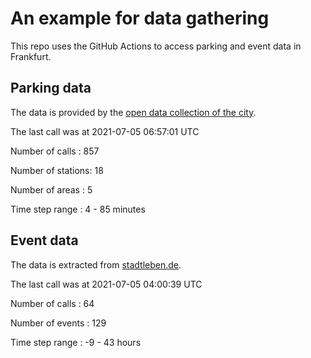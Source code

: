 # An example for data gathering

This repo uses the GitHub Actions to access parking and event data in Frankfurt.

## Parking data
The data is provided by the [open data collection of the city](https://www.offenedaten.frankfurt.de/).

The last call was at 2021-07-05 06:57:01 UTC

Number of calls   : 857

Number of stations:  18

Number of areas   :   5

Time step range   :   4 -  85 minutes


## Event data
The data is extracted from [stadtleben.de](https://stadtleben.de/frankfurt/).

The last call was at 2021-07-05 04:00:39 UTC

Number of calls   :  64

Number of events  : 129

Time step range   :  -9 -  43 hours

